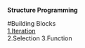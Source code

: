 
**Structure Programming**

#Building Blocks
</br>
[1.Iteration](Iteration.md)</br>
2.Selection
3.Function
